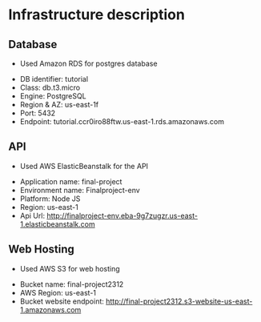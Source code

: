 # Infrastructure description

## Database
* Used Amazon RDS for postgres database 
- DB identifier: tutorial
- Class: db.t3.micro
- Engine: PostgreSQL
- Region & AZ: us-east-1f
- Port: 5432
- Endpoint: tutorial.ccr0iro88ftw.us-east-1.rds.amazonaws.com

## API
* Used AWS ElasticBeanstalk for the API
- Application name: final-project
- Environment name: Finalproject-env
- Platform: Node JS
- Region: us-east-1
- Api Url: http://finalproject-env.eba-9g7zugzr.us-east-1.elasticbeanstalk.com 

## Web Hosting 
* Used AWS S3 for web hosting
- Bucket name: final-project2312
- AWS Region: us-east-1
- Bucket website endpoint: http://final-project2312.s3-website-us-east-1.amazonaws.com